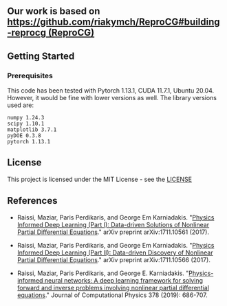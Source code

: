 ## Our work is based on [https://github.com/riakymch/ReproCG#building-reprocg (ReproCG)](https://github.com/hojunkim13/PINNs)

## Getting Started

### Prerequisites
This code has been tested with Pytorch 1.13.1, CUDA 11.7.1, Ubuntu 20.04. However, it would be fine with lower versions as well.
The library versions used are:

```
numpy 1.24.3
scipy 1.10.1
matplotlib 3.7.1
pyDOE 0.3.8
pytorch 1.13.1
```


## License 

This project is licensed under the MIT License - see the [LICENSE](https://github.com/git/git-scm.com/blob/main/MIT-LICENSE.txt) 

## References

- Raissi, Maziar, Paris Perdikaris, and George Em Karniadakis. "[Physics Informed Deep Learning (Part I): Data-driven Solutions of Nonlinear Partial Differential Equations](https://arxiv.org/abs/1711.10561)." arXiv preprint arXiv:1711.10561 (2017).

- Raissi, Maziar, Paris Perdikaris, and George Em Karniadakis. "[Physics Informed Deep Learning (Part II): Data-driven Discovery of Nonlinear Partial Differential Equations](https://arxiv.org/abs/1711.10566)." arXiv preprint arXiv:1711.10566 (2017).

- Raissi, Maziar, Paris Perdikaris, and George E. Karniadakis. "[Physics-informed neural networks: A deep learning framework for solving forward and inverse problems involving nonlinear partial differential equations](https://www.sciencedirect.com/science/article/pii/S0021999118307125)." Journal of Computational Physics 378 (2019): 686-707.

